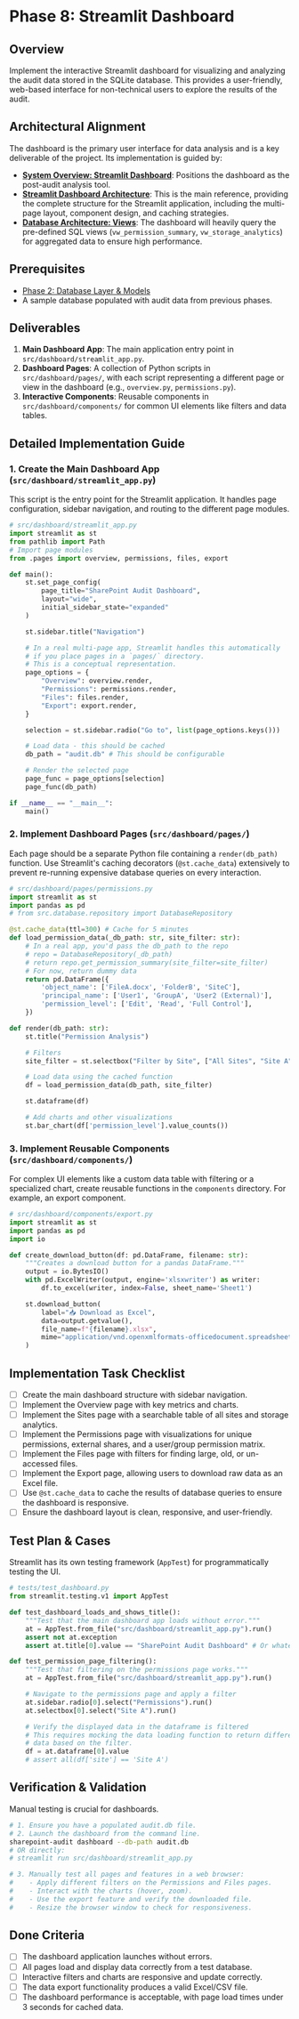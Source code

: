 # Phase 8: Streamlit Dashboard

## Overview

Implement the interactive Streamlit dashboard for visualizing and analyzing the audit data stored in the SQLite database. This provides a user-friendly, web-based interface for non-technical users to explore the results of the audit.

## Architectural Alignment

The dashboard is the primary user interface for data analysis and is a key deliverable of the project. Its implementation is guided by:

- **[System Overview: Streamlit Dashboard](https://github.com/danielbloom/SharepointAudit/blob/main/ARCHITECTURE.md#system-overview)**: Positions the dashboard as the post-audit analysis tool.
- **[Streamlit Dashboard Architecture](https://github.com/danielbloom/SharepointAudit/blob/main/ARCHITECTURE.md#streamlit-dashboard-architecture)**: This is the main reference, providing the complete structure for the Streamlit application, including the multi-page layout, component design, and caching strategies.
- **[Database Architecture: Views](https://github.com/danielbloom/SharepointAudit/blob/main/ARCHITECTURE.md#database-architecture)**: The dashboard will heavily query the pre-defined SQL views (`vw_permission_summary`, `vw_storage_analytics`) for aggregated data to ensure high performance.

## Prerequisites

- [Phase 2: Database Layer & Models](./phase_2_database.md)
- A sample database populated with audit data from previous phases.

## Deliverables

1.  **Main Dashboard App**: The main application entry point in `src/dashboard/streamlit_app.py`.
2.  **Dashboard Pages**: A collection of Python scripts in `src/dashboard/pages/`, with each script representing a different page or view in the dashboard (e.g., `overview.py`, `permissions.py`).
3.  **Interactive Components**: Reusable components in `src/dashboard/components/` for common UI elements like filters and data tables.

## Detailed Implementation Guide

### 1. Create the Main Dashboard App (`src/dashboard/streamlit_app.py`)

This script is the entry point for the Streamlit application. It handles page configuration, sidebar navigation, and routing to the different page modules.

```python
# src/dashboard/streamlit_app.py
import streamlit as st
from pathlib import Path
# Import page modules
from .pages import overview, permissions, files, export

def main():
    st.set_page_config(
        page_title="SharePoint Audit Dashboard",
        layout="wide",
        initial_sidebar_state="expanded"
    )

    st.sidebar.title("Navigation")

    # In a real multi-page app, Streamlit handles this automatically
    # if you place pages in a `pages/` directory.
    # This is a conceptual representation.
    page_options = {
        "Overview": overview.render,
        "Permissions": permissions.render,
        "Files": files.render,
        "Export": export.render,
    }

    selection = st.sidebar.radio("Go to", list(page_options.keys()))

    # Load data - this should be cached
    db_path = "audit.db" # This should be configurable

    # Render the selected page
    page_func = page_options[selection]
    page_func(db_path)

if __name__ == "__main__":
    main()
```

### 2. Implement Dashboard Pages (`src/dashboard/pages/`)

Each page should be a separate Python file containing a `render(db_path)` function. Use Streamlit's caching decorators (`@st.cache_data`) extensively to prevent re-running expensive database queries on every interaction.

```python
# src/dashboard/pages/permissions.py
import streamlit as st
import pandas as pd
# from src.database.repository import DatabaseRepository

@st.cache_data(ttl=300) # Cache for 5 minutes
def load_permission_data(_db_path: str, site_filter: str):
    # In a real app, you'd pass the db_path to the repo
    # repo = DatabaseRepository(_db_path)
    # return repo.get_permission_summary(site_filter=site_filter)
    # For now, return dummy data
    return pd.DataFrame({
        'object_name': ['FileA.docx', 'FolderB', 'SiteC'],
        'principal_name': ['User1', 'GroupA', 'User2 (External)'],
        'permission_level': ['Edit', 'Read', 'Full Control'],
    })

def render(db_path: str):
    st.title("Permission Analysis")

    # Filters
    site_filter = st.selectbox("Filter by Site", ["All Sites", "Site A", "Site B"])

    # Load data using the cached function
    df = load_permission_data(db_path, site_filter)

    st.dataframe(df)

    # Add charts and other visualizations
    st.bar_chart(df['permission_level'].value_counts())
```

### 3. Implement Reusable Components (`src/dashboard/components/`)

For complex UI elements like a custom data table with filtering or a specialized chart, create reusable functions in the `components` directory. For example, an export component.

```python
# src/dashboard/components/export.py
import streamlit as st
import pandas as pd
import io

def create_download_button(df: pd.DataFrame, filename: str):
    """Creates a download button for a pandas DataFrame."""
    output = io.BytesIO()
    with pd.ExcelWriter(output, engine='xlsxwriter') as writer:
        df.to_excel(writer, index=False, sheet_name='Sheet1')

    st.download_button(
        label="📥 Download as Excel",
        data=output.getvalue(),
        file_name=f"{filename}.xlsx",
        mime="application/vnd.openxmlformats-officedocument.spreadsheetml.sheet"
    )
```

## Implementation Task Checklist

- [ ] Create the main dashboard structure with sidebar navigation.
- [ ] Implement the Overview page with key metrics and charts.
- [ ] Implement the Sites page with a searchable table of all sites and storage analytics.
- [ ] Implement the Permissions page with visualizations for unique permissions, external shares, and a user/group permission matrix.
- [ ] Implement the Files page with filters for finding large, old, or un-accessed files.
- [ ] Implement the Export page, allowing users to download raw data as an Excel file.
- [ ] Use `@st.cache_data` to cache the results of database queries to ensure the dashboard is responsive.
- [ ] Ensure the dashboard layout is clean, responsive, and user-friendly.

## Test Plan & Cases

Streamlit has its own testing framework (`AppTest`) for programmatically testing the UI.

```python
# tests/test_dashboard.py
from streamlit.testing.v1 import AppTest

def test_dashboard_loads_and_shows_title():
    """Test that the main dashboard app loads without error."""
    at = AppTest.from_file("src/dashboard/streamlit_app.py").run()
    assert not at.exception
    assert at.title[0].value == "SharePoint Audit Dashboard" # Or whatever title you set

def test_permission_page_filtering():
    """Test that filtering on the permissions page works."""
    at = AppTest.from_file("src/dashboard/streamlit_app.py").run()

    # Navigate to the permissions page and apply a filter
    at.sidebar.radio[0].select("Permissions").run()
    at.selectbox[0].select("Site A").run()

    # Verify the displayed data in the dataframe is filtered
    # This requires mocking the data loading function to return different
    # data based on the filter.
    df = at.dataframe[0].value
    # assert all(df['site'] == 'Site A')
```

## Verification & Validation

Manual testing is crucial for dashboards.

```bash
# 1. Ensure you have a populated audit.db file.
# 2. Launch the dashboard from the command line.
sharepoint-audit dashboard --db-path audit.db
# OR directly:
# streamlit run src/dashboard/streamlit_app.py

# 3. Manually test all pages and features in a web browser:
#    - Apply different filters on the Permissions and Files pages.
#    - Interact with the charts (hover, zoom).
#    - Use the export feature and verify the downloaded file.
#    - Resize the browser window to check for responsiveness.
```

## Done Criteria

- [ ] The dashboard application launches without errors.
- [ ] All pages load and display data correctly from a test database.
- [ ] Interactive filters and charts are responsive and update correctly.
- [ ] The data export functionality produces a valid Excel/CSV file.
- [ ] The dashboard performance is acceptable, with page load times under 3 seconds for cached data.
